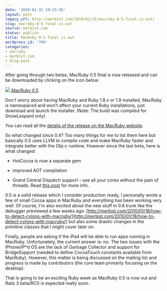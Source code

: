 ```yaml
---
date: '2010-01-31 19:13:36'
layout: post
legacy_url: http://merbist.com/2010/01/31/macruby-0-5-final-is-out/
slug: macruby-0-5-final-is-out
source: merbist.com
status: publish
title: MacRuby 0.5 final is out
wordpress_id: '709'
categories:
- macruby
- merbist.com
- blog-post
---
```


After going through two betas, MacRuby 0.5 final is now released and can be downloaded by clicking on the icon below:

[![](http://macruby.org/images/zip.png)
MacRuby 0.5](http://macruby.org/downloads.html)

Don't worry about having MacRuby and Ruby 1.8.x or 1.9 installed, MacRuby is namespaced and won't affect your current Ruby installations, just download and launch the installer. (Note: The build was compiled for SnowLeopard only)

You can read all the [details of the release on the MacRuby website](http://www.macruby.org/blog/2010/01/31/macruby05.html).

So what changed since 0.4? Too many things for me to list them here but basically 0.5 uses LLVM to compile code and make MacRuby faster and integrate better with the Obj-c runtime. However since the last beta, here is what changed:



	
  * HotCocoa is now a separate gem

	
  * improved AOT compilation

	
  * Grand Central Dispatch support - use all your cores without the pain of threads. Read [this post](http://www.macruby.org/documentation/gcd.html) for more info.


0.5 is a solid release which I consider production ready, I personally wrote a few of small Cocoa apps in MacRuby and everything has been working very well. Of course, I'm also excited about the new stuff in 0.6 trunk like the debugger previewed a few weeks ago: [http://merbist.com/2010/01/18/how-to-detect-cylons-with-macruby/](http://merbist.com/2010/01/18/how-to-detect-cylons-with-macruby/) but also some drastic changes in the primitive classes that I might cover later on.

Finally, people are asking if the iPad will be able to run apps running in MacRuby. Unfortunately, the current answer is: no. The two issues with the IPhone/iP*d OS are the lack of Garbage Collector and support for BridgeSupport (needed to define CocoaTouch constants available from MacRuby). However, this matter is being discussed on the mailing list and progress is made by contributors (the core team primarily focusing on the desktop).

That is going to be an exciting Ruby week as MacRuby 0.5 is now out and Rails 3 beta/RC0 is expected really soon.
